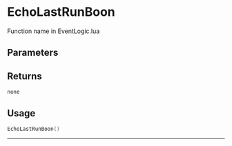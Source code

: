 # EchoLastRunBoon

Function name in EventLogic.lua

## Parameters

## Returns

`none`

## Usage

```lua
EchoLastRunBoon()
```

---
